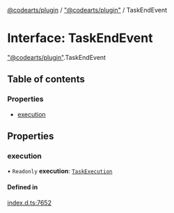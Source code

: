 [@codearts/plugin](../README.md) / ["@codearts/plugin"](../modules/_codearts_plugin_.md) / TaskEndEvent

# Interface: TaskEndEvent

["@codearts/plugin"](../modules/_codearts_plugin_.md).TaskEndEvent

## Table of contents

### Properties

- [execution](codearts_plugin_.TaskEndEvent.md#execution)

## Properties

### execution

• `Readonly` **execution**: [`TaskExecution`](codearts_plugin_.TaskExecution.md)

#### Defined in

[index.d.ts:7652](https://github.com/huaweicloud/cloudide-plugin-api/blob/3b0eee8/index.d.ts#L7652)
